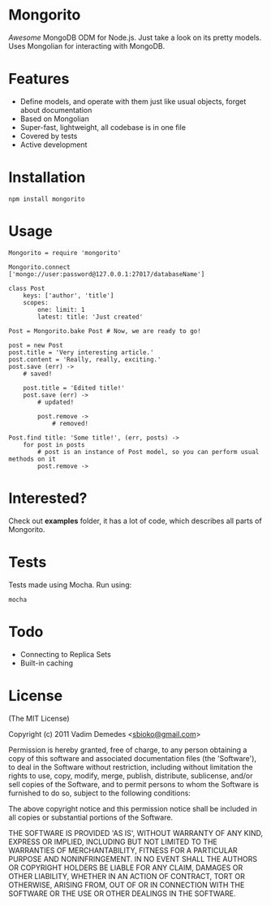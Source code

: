 # Mongorito

*Awesome* MongoDB ODM for Node.js. Just take a look on its pretty models. Uses Mongolian for interacting with MongoDB.

# Features

- Define models, and operate with them just like usual objects, forget about documentation
- Based on Mongolian
- Super-fast, lightweight, all codebase is in one file
- Covered by tests
- Active development

# Installation

```
npm install mongorito
```

# Usage

```coffee-script
Mongorito = require 'mongorito'

Mongorito.connect ['mongo://user:password@127.0.0.1:27017/databaseName']

class Post
	keys: ['author', 'title']
	scopes:
		one: limit: 1
		latest: title: 'Just created'

Post = Mongorito.bake Post # Now, we are ready to go!

post = new Post
post.title = 'Very interesting article.'
post.content = 'Really, really, exciting.'
post.save (err) ->
	# saved!
	
	post.title = 'Edited title!'
	post.save (err) ->
		# updated!
		
		post.remove ->
			# removed!

Post.find title: 'Some title!', (err, posts) ->
	for post in posts
		# post is an instance of Post model, so you can perform usual methods on it
		post.remove ->
```

# Interested?

Check out **examples** folder, it has a lot of code, which describes all parts of Mongorito.

# Tests

Tests made using Mocha. Run using:

```
mocha
```

# Todo

- Connecting to Replica Sets
- Built-in caching

# License 

(The MIT License)

Copyright (c) 2011 Vadim Demedes &lt;sbioko@gmail.com&gt;

Permission is hereby granted, free of charge, to any person obtaining
a copy of this software and associated documentation files (the
'Software'), to deal in the Software without restriction, including
without limitation the rights to use, copy, modify, merge, publish,
distribute, sublicense, and/or sell copies of the Software, and to
permit persons to whom the Software is furnished to do so, subject to
the following conditions:

The above copyright notice and this permission notice shall be
included in all copies or substantial portions of the Software.

THE SOFTWARE IS PROVIDED 'AS IS', WITHOUT WARRANTY OF ANY KIND,
EXPRESS OR IMPLIED, INCLUDING BUT NOT LIMITED TO THE WARRANTIES OF
MERCHANTABILITY, FITNESS FOR A PARTICULAR PURPOSE AND NONINFRINGEMENT.
IN NO EVENT SHALL THE AUTHORS OR COPYRIGHT HOLDERS BE LIABLE FOR ANY
CLAIM, DAMAGES OR OTHER LIABILITY, WHETHER IN AN ACTION OF CONTRACT,
TORT OR OTHERWISE, ARISING FROM, OUT OF OR IN CONNECTION WITH THE
SOFTWARE OR THE USE OR OTHER DEALINGS IN THE SOFTWARE.